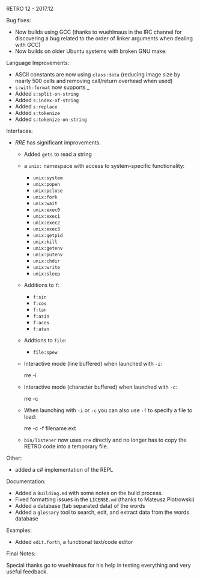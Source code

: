 RETRO 12 - 2017.12

Bug fixes:

- Now builds using GCC (thanks to wuehlmaus in the IRC channel for discovering a bug related to the order of linker arguments when dealing with GCC)
- Now builds on older Ubuntu systems with broken GNU make.

Language Improvements:

- ASCII constants are now using `class:data` (reducing image size by nearly 500 cells and removing call/return overhead when used)
- `s:with-format` now supports \_
- Added `s:split-on-string`
- Added `s:index-of-string`
- Added `s:replace`
- Added `s:tokenize`
- Added `s:tokenize-on-string`

Interfaces:

- *RRE* has significant improvements.

  - Added `gets` to read a string
  - a `unix:` namespace with access to system-specific functionality:

    - `unix:system`
    - `unix:popen` 
    - `unix:pclose`
    - `unix:fork`
    - `unix:wait`
    - `unix:exec0`
    - `unix:exec1`
    - `unix:exec2`
    - `unix:exec3`
    - `unix:getpid`
    - `unix:kill`
    - `unix:getenv`
    - `unix:putenv`
    - `unix:chdir`
    - `unix:write`
    - `unix:sleep`

  - Additions to `f`:

    - `f:sin`
    - `f:cos`
    - `f:tan`
    - `f:asin`
    - `f:acos`
    - `f:atan`

  - Addtions to `file`:

    - `file:spew`

  - Interactive mode (line buffered) when launched with `-i`:

    rre -i

  - Interactive mode (character buffered) when launched with `-c`:

    rre -c

  - When launching with `-i` or `-c` you can also use `-f` to specify
    a file to load:

    rre -c -f filename.ext

  - `bin/listener` now uses `rre` directly and no longer has to copy the RETRO code into a temporary file.

Other:

  - added a c# implementation of the REPL

Documentation:

- Added a `Building.md` with some notes on the build process.
- Fixed formatting issues in the `LICENSE.md` (thanks to Mateusz Piotrowski)
- Added a database (tab separated data) of the words
- Added a `glossary` tool to search, edit, and extract data from the words database

Examples:

- Added `edit.forth`, a functional text/code editor

Final Notes:

Special thanks go to wuehlmaus for his help in testing everything and very useful feedback.
